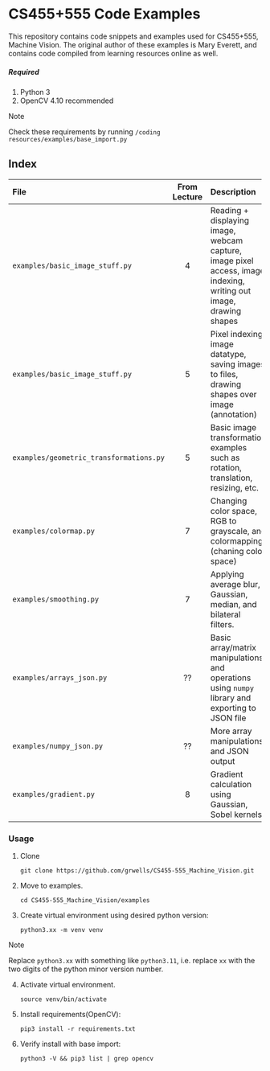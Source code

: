 # CS455+555 Code Examples
This repository contains code snippets and examples used for CS455+555, Machine Vision. The original author of these examples is Mary Everett, and contains code compiled from learning resources online as well. 

##### Required
1. Python 3
2. OpenCV 4.10 recommended

>[!NOTE]
>Check these requirements by running `/coding resources/examples/base_import.py`

## Index

| File | From Lecture | Description |
| :--- | :---: | :--- | 
| `examples/basic_image_stuff.py`         | 4 | Reading + displaying image, webcam capture, image pixel access, image indexing, writing out image, drawing shapes |
| `examples/basic_image_stuff.py`         | 5 | Pixel indexing, image datatype, saving images to files, drawing shapes over image (annotation) |
| `examples/geometric_transformations.py` | 5 | Basic image transformation examples such as rotation, translation, resizing, etc. |
| `examples/colormap.py`                  | 7 | Changing color space, RGB to grayscale, and colormapping (chaning color space) |
| `examples/smoothing.py`                 | 7 | Applying average blur, Gaussian, median, and bilateral filters. |
| `examples/arrays_json.py`               | ?? | Basic array/matrix manipulations and operations using `numpy` library and exporting to JSON file |
| `examples/numpy_json.py`                | ?? | More array manipulations and JSON output | 
| `examples/gradient.py`                  | 8 | Gradient calculation using Gaussian, Sobel kernels. |





### Usage

1. Clone
    
    ```console
   git clone https://github.com/grwells/CS455-555_Machine_Vision.git
    ```

2. Move to examples.
    
    ```console
    cd CS455-555_Machine_Vision/examples
    ```

3. Create virtual environment using desired python version:

    ```console
    python3.xx -m venv venv
    ```

>[!NOTE]
>Replace `python3.xx` with something like `python3.11`, i.e. replace `xx` with the two digits of the python minor version number.

4. Activate virtual environment.

    ```console
    source venv/bin/activate
    ```

5. Install requirements(OpenCV):

    ```console 
    pip3 install -r requirements.txt
    ```

6. Verify install with base import:

    ```console 
    python3 -V && pip3 list | grep opencv
    ```
